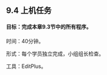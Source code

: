 ## 9.4  上机任务


#### 目标：完成本章9.3节中的所有程序。

 


时间：40分钟。

 


形式：每个学员独立完成，小组组长检查。

 


工具：EditPlus。

 

 

 



 
